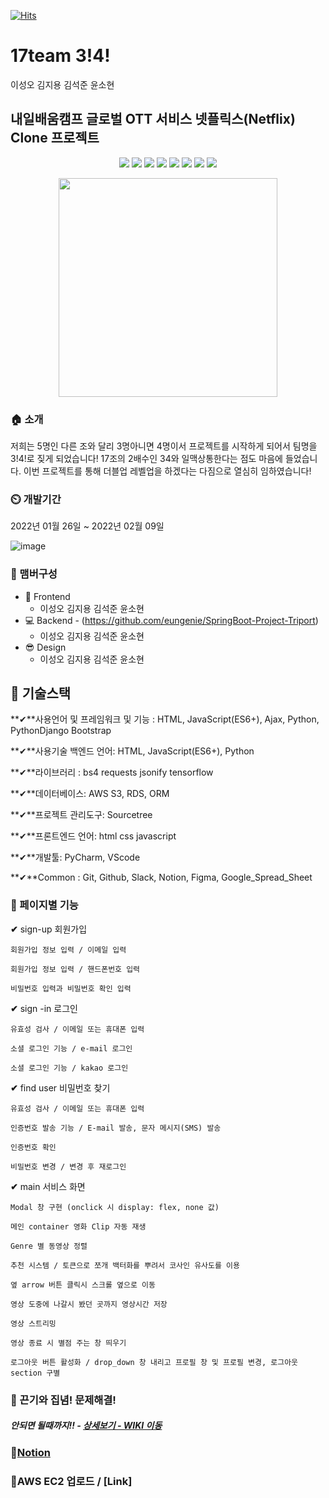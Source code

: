 [![Hits](https://hits.seeyoufarm.com/api/count/incr/badge.svg?url=https%3A%2F%2Fgithub.com%2Fseongolee%2F17team_netflix_clone&count_bg=%2349E3D8&title_bg=%23555555&icon=github.svg&icon_color=%23CFDD4F&title=hits&edge_flat=false)](https://hits.seeyoufarm.com)
 # 17team 3!4!
이성오 김지용 김석준 윤소현

## 내일배움캠프 글로벌 OTT 서비스 넷플릭스(Netflix) Clone 프로젝트



<p align='center'>
    <img src="https://img.shields.io/badge/React-v17.0.2-blue?logo=React"/>
    <img src="https://img.shields.io/badge/Redux-v4.1.0-purple?logo=Redux"/>
    <img src="https://img.shields.io/badge/Immer-v9.0.1-00E7C3?logo=Immer"/>
    <img src="https://img.shields.io/badge/Lodash-v4.17.21-blue"/>
    <img src="https://img.shields.io/badge/ReduxToolkit-v1.5.1-purple"/>
    <img src="https://img.shields.io/badge/StyledComponents-v5.2.3-pink?logo=styled-components"/>
    <img src="https://img.shields.io/badge/SpringBoot-v2.4.4-6db33f?logo=Spring"/>
    <img src="https://img.shields.io/badge/yarn-^1.22.10-yellow?logo=yarn" />
</p>

<p align='center'>
  <img src="https://user-images.githubusercontent.com/56148289/151285357-4eeb3b99-d992-4bfb-a434-e43bb421df54.png" weight=350px height=350px>
</p>


### 🏠 소개
저희는 5명인 다른 조와 달리 3명아니면 4명이서 프로젝트를 시작하게 되어서 팀명을 3!4!로 짖게 되었습니다! 17조의 2배수인 34와 일맥상통한다는 점도 마음에 들었습니다. 이번 프로젝트를 통해 더블업 레벨업을 하겠다는 다짐으로 열심히 임하였습니다!

### ⏲️ 개발기간
2022년 01월 26일 ~ 2022년 02월 09일

![image](https://user-images.githubusercontent.com/56148289/151284593-1d1f93ea-b0cb-4523-99e0-a93a507e1ad7.png)



### 🧙 맴버구성

- :lipstick: Frontend
  - 이성오 김지용 김석준 윤소현
- :computer: Backend - (https://github.com/eungenie/SpringBoot-Project-Triport)
  - 이성오 김지용 김석준 윤소현
- 😎 Design
  - 이성오 김지용 김석준 윤소현

## 🔧 기술스택

**✔**사용언어 및 프레임워크 및 기능 : HTML, JavaScript(ES6+), Ajax, Python, PythonDjango  Bootstrap

**✔**사용기술 백엔드 언어: HTML, JavaScript(ES6+), Python

**✔**라이브러리 : bs4  requests jsonify tensorflow

**✔**데이터베이스: AWS S3, RDS, ORM

**✔**프로젝트 관리도구: Sourcetree

**✔**프론트엔드 언어: html css javascript

**✔**개발툴: PyCharm, VScode

**✔**Common : Git, Github, Slack, Notion, Figma, Google_Spread_Sheet

<!-- ### 📌 기술 선택 이유! - <a href="https://github.com/seongolee/17team_netflix_clone/wiki" >상세보기 - WIKI 이동</a> -->

### 📌 페이지별 기능

**✔** sign-up 회원가입
    
    회원가입 정보 입력 / 이메일 입력
    
    회원가입 정보 입력 / 핸드폰번호 입력
    
    비밀번호 입력과 비밀번호 확인 입력
    
**✔** sign -in 로그인

    유효성 검사 / 이메일 또는 휴대폰 입력
    
    소셜 로그인 기능 / e-mail 로그인
    
    소셜 로그인 기능 / kakao 로그인
 
**✔** find user 비밀번호 찾기

    유효성 검사 / 이메일 또는 휴대폰 입력

    인증번호 발송 기능 / E-mail 발송, 문자 메시지(SMS) 발송

    인증번호 확인

    비밀번호 변경 / 변경 후 재로그인

**✔** main 서비스 화면

    Modal 창 구현 (onclick 시 display: flex, none 값)

    메인 container 영화 Clip 자동 재생

    Genre 별 동영상 정렬

    추천 시스템 / 토큰으로 쪼개 백터화를 뿌려서 코사인 유사도를 이용

    옆 arrow 버튼 클릭시 스크롤 옆으로 이동

    영상 도중에 나갈시 봤던 곳까지 영상시간 저장

    영상 스트리밍

    영상 종료 시 별점 주는 창 띄우기

    로그아웃 버튼 활성화 / drop_down 창 내리고 프로필 창 및 프로필 변경, 로그아웃 section 구별


### 📌 끈기와 집념! 문제해결!
##### 안되면 될때까지!! - <a href="https://github.com/seongolee/17team_netflix_clone/wiki" >상세보기 - WIKI 이동</a>

### 📌[Notion](https://www.notion.so/Netflix-Clone-17Team-Project-c5753c3e9b434085ac9e68f0a2a49007)

### 📌AWS EC2 업로드 / [Link]
